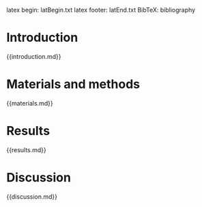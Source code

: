 latex begin: latBegin.txt
latex footer: latEnd.txt
BibTeX: bibliography

# Introduction

{{introduction.md}}

# Materials and methods

{{materials.md}}

# Results

{{results.md}}

# Discussion

{{discussion.md}}

